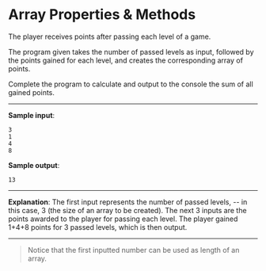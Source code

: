 # Array Properties & Methods


The player receives points after passing each level of a game.

The program given takes the number of passed levels as input, followed by the points gained for each level, and creates the corresponding array of points.

Complete the program to calculate and output to the console the sum of all gained points.

---

**Sample input**:
```
3
1
4
8
```

**Sample output**:
```
13
```

---

**Explanation**: The first input represents the number of passed levels, -- in this case, 3 (the size of an array to be created). The next 3 inputs are the points awarded to the player for passing each level. The player gained 1+4+8 points for 3 passed levels, which is then output.

---

>Notice that the first inputted number can be used as length of an array.
